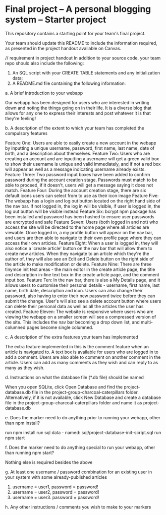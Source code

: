 Final project &ndash; A personal blogging system &ndash; Starter project
==========
This repository contains a starting point for your team's final project.

Your team should update this README to include the information required, as presented in the project handout available on Canvas.

// requirement in project handout
In addition to your source code, your team repo should also include the following:
1. An SQL script with your CREATE TABLE statements and any initialization data;
2. A README.md file containing the following information:

a. A brief introduction to your webapp

Our webapp has been designed for users who are interested in writing down and noting the things going on in their life. It is a diverse blog that allows for any one to express their interests and post whatever it is that they're feeling!

b. A description of the extent to which your team has completed the compulsory
features

Feature One: Users are able to easily create a new account in the webapp by inputting a unique username, password, first name, last name, date of birth, and a description about themselves.
Feature Two: Users who are creating an account and are inputting a username will get a green valid box to show their username is unique and valid immediately, and if not a red box will appear as well as a message indicating username already exists.
Feature Three: Two password input boxes have been added to confirm password during the account creation stage. Passwords must match to be able to proceed, if it doesn't, users will get a message saying it does not match.
Feature Four: During the account creation stage, there are six default icons users can select from to use as their icon image
Feature Five: The webapp has a login and log out button located on the right hand side of the nav bar. If not logged in, the log in will be visible, if user is logged in, the log out button will be visible instead
Feature Six: bcrypt npm package has been installed and password has been hashed to ensure user passwords are encrypted and safe
Feature Seven: Users (both logged in and not) who access the site will be directed to the home page where all articles are viewable. Once logged in, a my profile button will appear on the nav bar, and users are then able to navigate to their own profile page where they can access their own articles.
Feature Eight: When a user is logged in, they will also notice a 'create article' button on the nav bar that will allow them to create new articles. When they navigate to an article which they're the author of, they will also see an Edit and Delete button on the right side of the article to make modification or delete.
Feature Nine: There are three tinymce init text areas - the main editor in the create article page, the title and description in-line text box in the create article page, and the comment input box.
Feature Ten: In the nav bar, there is also a My Details page, and it allows users to customise their personal details - username, first name, last name, birth date, description and icon. Users can also change their password, also having to enter their new password twice before they can submit the change. User's will also see a delete account button where users can delete their personal data as well as all the articles the user has created.
Feature Eleven: The website is responsive where users who are viewing the webapp on a smaller screen will see a compressed version of the site. This includes the nav bar becoming a drop down list, and multi-columned pages become single columned.

c. A description of the extra features your team has implemented

The extra feature implemented in this is the comment feature when an article is navigated to. A text box is available for users who are logged in to add a comment. Users are also able to comment on another comment in the article. Users can add as many comments as they wish and can reply to as many as they wish.

d. Instructions on what the database file (*.db file) should be named

When you open SQLite, click Open Database and find the project-database.db file in the project-group-charcoal-caterpillars folder. Alternatively, if it is not available, click New Database and create a database file in the project-group-charcoal-caterpillars folder and name it as project-database.db

e. Does the marker need to do anything prior to running your webapp, other
than npm install?

run npm install
run sql data - named: sql/project-database-init-script.sql
run npm start

f. Does the marker need to do anything special to run your webapp, other than
running npm start?

Nothing else is required besides the above

g. At least one username / password combination for an existing user in your
system with some already-published articles

1. username = user1, password = password!
2. username = user2, password = password!
3. username = user3. password = password!

h. Any other instructions / comments you wish to make to your markers